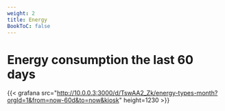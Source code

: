 ```yaml
---
weight: 2
title: Energy
BookToC: false
---
```

# Energy consumption the last 60 days
{{< grafana src="http://10.0.0.3:3000/d/TswAA2_Zk/energy-types-month?orgId=1&from=now-60d&to=now&kiosk" height=1230 >}}
